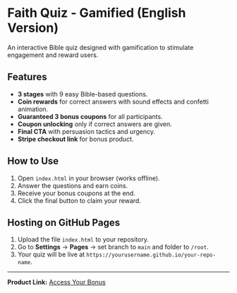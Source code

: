 # Faith Quiz - Gamified (English Version)

An interactive Bible quiz designed with gamification to stimulate engagement and reward users.

## Features
- **3 stages** with 9 easy Bible-based questions.
- **Coin rewards** for correct answers with sound effects and confetti animation.
- **Guaranteed 3 bonus coupons** for all participants.
- **Coupon unlocking** only if correct answers are given.
- **Final CTA** with persuasion tactics and urgency.
- **Stripe checkout link** for bonus product.

## How to Use
1. Open `index.html` in your browser (works offline).
2. Answer the questions and earn coins.
3. Receive your bonus coupons at the end.
4. Click the final button to claim your reward.

## Hosting on GitHub Pages
1. Upload the file `index.html` to your repository.
2. Go to **Settings** → **Pages** → set branch to `main` and folder to `/root`.
3. Your quiz will be live at `https://yourusername.github.io/your-repo-name`.

---

**Product Link:** [Access Your Bonus](https://buy.stripe.com/5kQ28q0z23mFgmrgfGaAw00)
